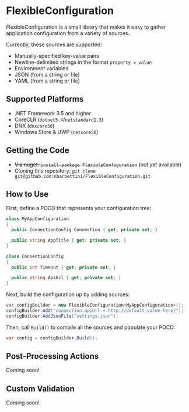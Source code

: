 # FlexibleConfiguration
FlexibleConfiguration is a small library that makes it easy to gather application configuration from a variety of sources.

Currently, these sources are supported:
* Manually-specified key-value pairs
* Newline-delimited strings in the format `property = value`
* Environment variables
* JSON (from a string or file)
* YAML (from a string or file)

## Supported Platforms

* .NET Framework 3.5 and higher
* CoreCLR (`dotnet5.4`/`netstandard1.3`)
* DNX (`dnxcore50`)
* Windows Store & UWP (`netcore50`)

## Getting the Code

* ~~Via nuget: `install-package FlexibleConfiguration`~~ (not yet available)
* Cloning this repository: `git clone git@github.com:nbarbettini/FlexibleConfiguration.git`

## How to Use

First, define a POCO that represents your configuration tree:

```csharp
class MyAppConfiguration
{
  public ConnectionConfig Connection { get; private set; }

  public string AppTitle { get; private set; }
}

class ConnectionConfig
{
  public int Timeout { get; private set; }

  public string ApiUrl { get; private set; }
}
```

Next, build the configuration up by adding sources:

```csharp
var configBuilder = new FlexibleConfiguration<MyAppConfiguration>();
configBuilder.Add("connection.apiUrl = http://default-value-here/");
configBuilder.AddJsonFile("settings.json");
```

Then, call `Build()` to compile all the sources and populate your POCO:

```csharp
var config = configBuilder.Build();
```

## Post-Processing Actions

Coming soon!

## Custom Validation

Coming soon!
